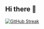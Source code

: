 ## Hi there 👋


<a href="https://git.io/streak-stats"><img src="https://streak-stats.demolab.com?user=ashish-ankam&theme=dark" alt="GitHub Streak" /></a>

<!--
**ashish-ankam/ashish-ankam** is a ✨ _special_ ✨ repository because its `README.md` (this file) appears on your GitHub profile.

Here are some ideas to get you started:

- 🔭 I’m currently working on ...
- 🌱 I’m currently learning ...
- 👯 I’m looking to collaborate on ...
- 🤔 I’m looking for help with ...
- 💬 Ask me about ...
- 📫 How to reach me: ...
- 😄 Pronouns: ...
- ⚡ Fun fact: ...
-->
